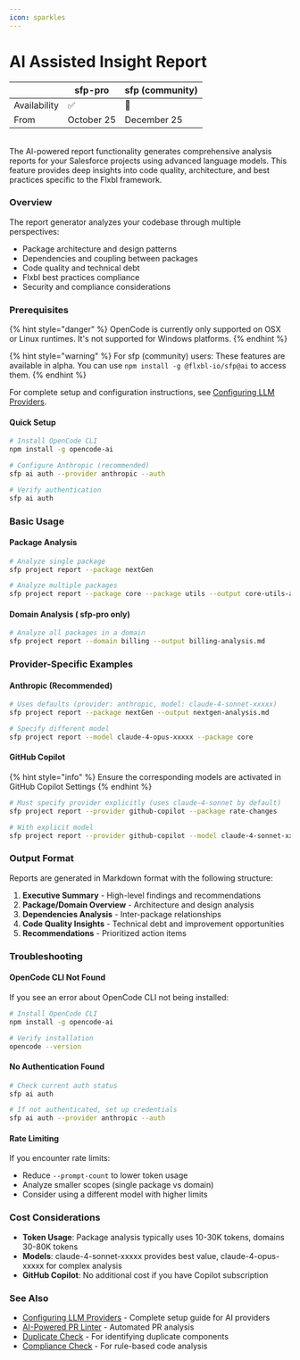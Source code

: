 ```yaml
---
icon: sparkles
---
```


# AI Assisted Insight Report

|              | sfp-pro    | sfp (community) |
| ------------ | ---------- | --------------- |
| Availability | ✅          | 🔶              |
| From         | October 25 | December 25     |

\
The AI-powered report functionality generates comprehensive analysis reports for your Salesforce projects using advanced language models. This feature provides deep insights into code quality, architecture, and best practices specific to the Flxbl framework.

### Overview

The report generator analyzes your codebase through multiple perspectives:

* Package architecture and design patterns
* Dependencies and coupling between packages
* Code quality and technical debt
* Flxbl best practices compliance
* Security and compliance considerations

### Prerequisites

{% hint style="danger" %}
OpenCode is currently only supported on OSX or Linux runtimes. It's not supported for Windows platforms.
{% endhint %}

{% hint style="warning" %}
For sfp (community) users: These features are available in alpha. You can use `npm install -g @flxbl-io/sfp@ai` to access them.
{% endhint %}

For complete setup and configuration instructions, see [Configuring LLM Providers](../getting-started/configuring-llm-providers.md).

#### Quick Setup

```bash
# Install OpenCode CLI
npm install -g opencode-ai

# Configure Anthropic (recommended)
sfp ai auth --provider anthropic --auth

# Verify authentication
sfp ai auth
```

### Basic Usage

#### Package Analysis

```bash
# Analyze single package
sfp project report --package nextGen

# Analyze multiple packages
sfp project report --package core --package utils --output core-utils-analysis.md
```

#### Domain Analysis ( sfp-pro only)

```bash
# Analyze all packages in a domain
sfp project report --domain billing --output billing-analysis.md
```

### Provider-Specific Examples

#### Anthropic (Recommended)

```bash
# Uses defaults (provider: anthropic, model: claude-4-sonnet-xxxxx)
sfp project report --package nextGen --output nextgen-analysis.md

# Specify different model
sfp project report --model claude-4-opus-xxxxx --package core
```

#### GitHub Copilot

{% hint style="info" %}
Ensure the corresponding models are activated in GitHub Copilot Settings
{% endhint %}

```bash
# Must specify provider explicitly (uses claude-4-sonnet by default)
sfp project report --provider github-copilot --package rate-changes

# With explicit model
sfp project report --provider github-copilot --model claude-4-sonnet-xxxxx --domain service
```

### Output Format

Reports are generated in Markdown format with the following structure:

1. **Executive Summary** - High-level findings and recommendations
2. **Package/Domain Overview** - Architecture and design analysis
3. **Dependencies Analysis** - Inter-package relationships
4. **Code Quality Insights** - Technical debt and improvement opportunities
5. **Recommendations** - Prioritized action items

### Troubleshooting

#### OpenCode CLI Not Found

If you see an error about OpenCode CLI not being installed:

```bash
# Install OpenCode CLI
npm install -g opencode-ai

# Verify installation
opencode --version
```

#### No Authentication Found

```bash
# Check current auth status
sfp ai auth

# If not authenticated, set up credentials
sfp ai auth --provider anthropic --auth
```

#### Rate Limiting

If you encounter rate limits:

* Reduce `--prompt-count` to lower token usage
* Analyze smaller scopes (single package vs domain)
* Consider using a different model with higher limits

### Cost Considerations

* **Token Usage**: Package analysis typically uses 10-30K tokens, domains 30-80K tokens
* **Models**: claude-4-sonnet-xxxxx provides best value, claude-4-opus-xxxxx for complex analysis
* **GitHub Copilot**: No additional cost if you have Copilot subscription

### See Also

* [Configuring LLM Providers](../getting-started/configuring-llm-providers.md) - Complete setup guide for AI providers
* [AI-Powered PR Linter](ai-pr-linter.md) - Automated PR analysis
* [Duplicate Check](duplicate-check.md) - For identifying duplicate components
* [Compliance Check](compliance-check.md) - For rule-based code analysis
